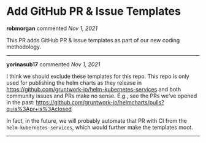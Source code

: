 # Add GitHub PR & Issue Templates

**robmorgan** commented *Nov 1, 2021*

This PR adds GitHub PR & Issue templates as part of our new coding methodology.
<br />
***


**yorinasub17** commented *Nov 1, 2021*

I think we should exclude these templates for this repo. This repo is only used for publishing the helm charts as they release in https://github.com/gruntwork-io/helm-kubernetes-services and both community issues and PRs make no sense. E.g., see the PRs we've opened in the past: https://github.com/gruntwork-io/helmcharts/pulls?q=is%3Apr+is%3Aclosed

In fact, in the future, we will probably automate that PR with CI from the `helm-kubernetes-services`, which would further make the templates moot.
***

